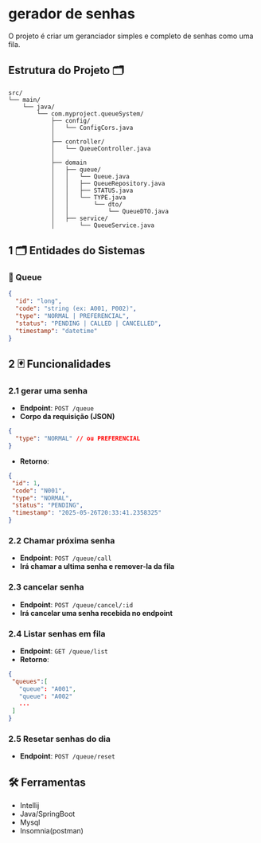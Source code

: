 # gerador de senhas
O projeto é criar um geranciador simples e completo de senhas como uma fila.

## Estrutura do Projeto 🗂️
```
src/
└── main/
    └── java/
        └── com.myproject.queueSystem/
            ├── config/
            │   └── ConfigCors.java
            │
            ├── controller/
            │   └── QueueController.java
            │
            ├── domain
            │   ├── queue/
            │   │   └── Queue.java
            │   │   ├── QueueRepository.java
            │   │   ├── STATUS.java
            │   │   └── TYPE.java
            │   │       └── dto/
            │   │           └── QueueDTO.java
            │   ├── service/
            │       └── QueueService.java

```
## 1 🗂️ Entidades do Sistemas

### 👤 Queue
```json
{
  "id": "long",
  "code": "string (ex: A001, P002)",
  "type": "NORMAL | PREFERENCIAL",
  "status": "PENDING | CALLED | CANCELLED",
  "timestamp": "datetime"
}
```
## 2 🃏 Funcionalidades

### 2.1 gerar uma senha
- **Endpoint**: `POST /queue`
- **Corpo da requisição (JSON)**
```json
{
  "type": "NORMAL" // ou PREFERENCIAL
}
```
- **Retorno**:
 ```json
{
  "id": 1,
  "code": "N001",
  "type": "NORMAL",
  "status": "PENDING",
  "timestamp": "2025-05-26T20:33:41.2358325"
}
```
### 2.2 Chamar próxima senha
- **Endpoint**: `POST /queue/call`
- **Irá chamar a ultima senha e remover-la da fila**

### 2.3 cancelar senha
- **Endpoint**: `POST /queue/cancel/:id`
- **Irá cancelar uma senha recebida no endpoint**

### 2.4 Listar senhas em fila
- **Endpoint**: `GET /queue/list`
- **Retorno**:
 ```json
{
  "queues":[
    "queue": "A001",
    "queue": "A002"
    ...
  ]
}
```
### 2.5 Resetar senhas do dia
- **Endpoint**: `POST /queue/reset`



## 🛠️ Ferramentas
- Intellij
- Java/SpringBoot
- Mysql
- Insomnia(postman)
